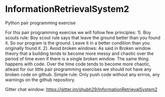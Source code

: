 # InformationRetrievalSystem2
Python pair programming exercise

For this pair programming exercise we will follow few principles: 
1). Boy scouts rule: 
Boy scout rule says that leave the ground better than you found it. So our program is the ground. 
Leave it in a better condition than you originally found it. 
2). Avoid broken windows: 
As said in Broken window theory that a building tends to become more messy and chaotic over the 
period of time even if there is a single broken window. The same thing happens with code. Over 
the time code tends to become more chaotic, atleast for our little pair programming exercises 
we should not have any broken code on github. Simple rule: Only push code without any errros, 
any warnings on the github repository.

Gitter chat window:
https://gitter.im/shubh29/InformationRetrievalSystem2

